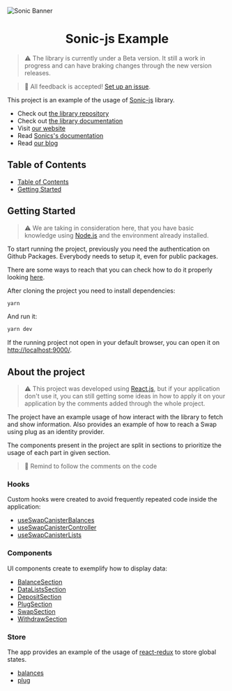 ![Sonic Banner](https://storageapi.fleek.co/fleek-team-bucket/logos/sonic-log.png)

<h1 align="center">Sonic-js Example</h1>

> ⚠️ The library is currently under a Beta version. It still a work in progress and can have braking changes through the new version releases.

> 💬 All feedback is accepted! [Set up an issue](https://github.com/Psychedelic/sonic-js/issues).

This project is an example of the usage of [Sonic-js](https://github.com/Psychedelic/sonic-js) library.

- Check out [the library repository](https://github.com/Psychedelic/sonic-js)
- Check out [the library documentation](https://github.com/Psychedelic/sonic-js/tree/main/docs)
- Visit [our website](https://sonic.ooo/)
- Read [Sonics's documentation](https://docs.sonic.ooo/)
- Read [our blog](https://sonic-ooo.medium.com/)

## Table of Contents

- [Table of Contents](#table-of-contents)
- [Getting Started](#getting-started)

## Getting Started

> ⚠️ We are taking in consideration here, that you have basic knowledge using [Node.js](https://nodejs.org/) and the environment already installed.

To start running the project, previously you need the authentication on Github Packages. Everybody needs to setup it, even for public packages.

There are some ways to reach that you can check how to do it properly looking [here](https://docs.github.com/pt/packages/working-with-a-github-packages-registry/working-with-the-npm-registry#authenticating-with-a-personal-access-token).

After cloning the project you need to install dependencies:

```bash
yarn
```

And run it:

```bash
yarn dev
```

If the running project not open in your default browser, you can open it on [http://localhost:9000/](http://localhost:9000/).

## About the project

> ⚠️ This project was developed using [React.js](https://reactjs.org/), but if your application don't use it, you can still getting some ideas in how to apply it on your application by the comments added through the whole project.

The project have an example usage of how interact with the library to fetch and show information. Also provides an example of how to reach a Swap using plug as an identity provider.

The components present in the project are split in sections to prioritize the usage of each part in given section.

> 💬 Remind to follow the comments on the code

### Hooks

Custom hooks were created to avoid frequently repeated code inside the application:

- [useSwapCanisterBalances](src/hooks/use-swap-canister-balances.ts)
- [useSwapCanisterController](src/hooks/use-swap-canister-controller.ts)
- [useSwapCanisterLists](src/hooks/use-swap-canister-lists.ts)

### Components

UI components create to exemplify how to display data:

- [BalanceSection](src/components/balance.tsx)
- [DataListsSection](src/components/data-lists.tsx)
- [DepositSection](src/components/deposit.tsx)
- [PlugSection](src/components/plug.tsx)
- [SwapSection](src/components/swap.tsx)
- [WithdrawSection](src/components/withdraw.tsx)

### Store

The app provides an example of the usage of [react-redux](https://react-redux.js.org/) to store global states.

- [balances](src/store/features/balance-slice.ts)
- [plug](src/store/features/plug-slice.ts)
